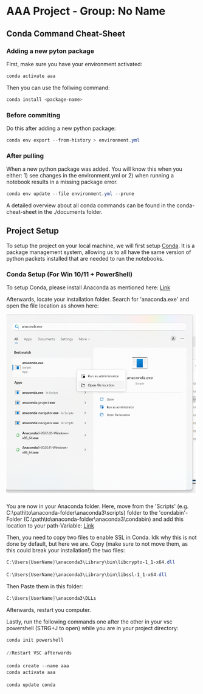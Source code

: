 # AAA Project - Group: No Name

## Conda Command Cheat-Sheet

### Adding a new pyton package

First, make sure you have your environment activated:

```powershell
conda activate aaa
```

Then you can use the follwing command:

```powershell
conda install <package-name>
```

### Before commiting

Do this after adding a new python package:

```powershell
conda env export --from-history > environment.yml
```

### After pulling

When a new python package was added. You will know this when you either: 1) see changes in the environment.yml or 2) when running a notebook results in a missing package error.

```powershell
conda env update --file environment.yml --prune
```

A detailed overview about all conda commands can be found in the conda-cheat-sheet in the ./documents folder.

## Project Setup

To setup the project on your local machine, we will first setup [Conda](https://docs.conda.io/projects/conda/en/stable/index.html). It is a package management system, allowing us to all have the same version of python packets installed that are needed to run the notebooks.

### Conda Setup (For Win 10/11 + PowerShell)

To setup Conda, please install Anaconda as mentioned here: [Link](https://docs.conda.io/projects/conda/en/stable/user-guide/install/index.html)

Afterwards, locate your installation folder. Search for 'anaconda.exe' and open the file location as shown here:

![](./images/setup//conda-setup.png)

You are now in your Anaconda folder. Here, move from the 'Scripts' (e.g. C:\path\to\anaconda-folder\anaconda3\scripts) folder to the 'condabin'-Folder (C:\path\to\anaconda-folder\anaconda3\condabin) and add this location to your path-Variable: [Link](https://www.computerhope.com/issues/ch000549.htm)

Then, you need to copy two files to enable SSL in Conda. Idk why this is not done by default, but here we are. Copy (make sure to not move them, as this could break your installation!) the two files:

```powershell
C:\Users{UserName}\anaconda3\Library\bin\libcrypto-1_1-x64.dll

C:\Users{UserName}\anaconda3\Library\bin\libssl-1_1-x64.dll
```

Then Paste them in this folder:

```powershell
C:\Users{UserName}\anaconda3\DLLs
```

Afterwards, restart you computer.

Lastly, run the following commands one after the other in your vsc powershell (STRG+J to open) while you are in your project directory:

```powershell
conda init powershell

//Restart VSC afterwards

conda create --name aaa
conda activate aaa

conda update conda
```
